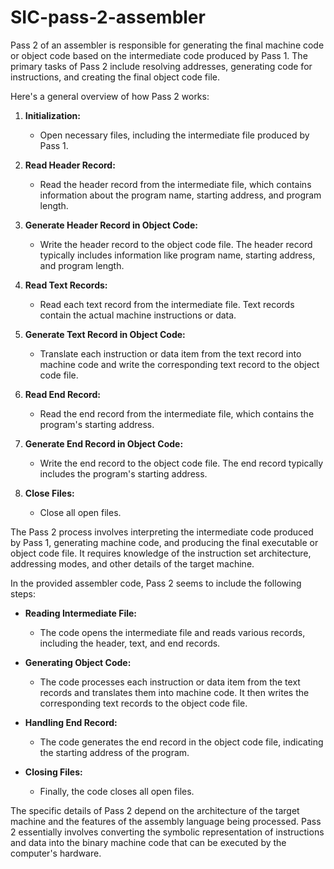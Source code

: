 # SIC-pass-2-assembler

Pass 2 of an assembler is responsible for generating the final machine code or object code based on the intermediate code produced by Pass 1. The primary tasks of Pass 2 include resolving addresses, generating code for instructions, and creating the final object code file.

Here's a general overview of how Pass 2 works:

1. **Initialization:**
   - Open necessary files, including the intermediate file produced by Pass 1.

2. **Read Header Record:**
   - Read the header record from the intermediate file, which contains information about the program name, starting address, and program length.

3. **Generate Header Record in Object Code:**
   - Write the header record to the object code file. The header record typically includes information like program name, starting address, and program length.

4. **Read Text Records:**
   - Read each text record from the intermediate file. Text records contain the actual machine instructions or data.

5. **Generate Text Record in Object Code:**
   - Translate each instruction or data item from the text record into machine code and write the corresponding text record to the object code file.

6. **Read End Record:**
   - Read the end record from the intermediate file, which contains the program's starting address.

7. **Generate End Record in Object Code:**
   - Write the end record to the object code file. The end record typically includes the program's starting address.

8. **Close Files:**
   - Close all open files.

The Pass 2 process involves interpreting the intermediate code produced by Pass 1, generating machine code, and producing the final executable or object code file. It requires knowledge of the instruction set architecture, addressing modes, and other details of the target machine.

In the provided assembler code, Pass 2 seems to include the following steps:

- **Reading Intermediate File:**
  - The code opens the intermediate file and reads various records, including the header, text, and end records.

- **Generating Object Code:**
  - The code processes each instruction or data item from the text records and translates them into machine code. It then writes the corresponding text records to the object code file.

- **Handling End Record:**
  - The code generates the end record in the object code file, indicating the starting address of the program.

- **Closing Files:**
  - Finally, the code closes all open files.

The specific details of Pass 2 depend on the architecture of the target machine and the features of the assembly language being processed. Pass 2 essentially involves converting the symbolic representation of instructions and data into the binary machine code that can be executed by the computer's hardware.
